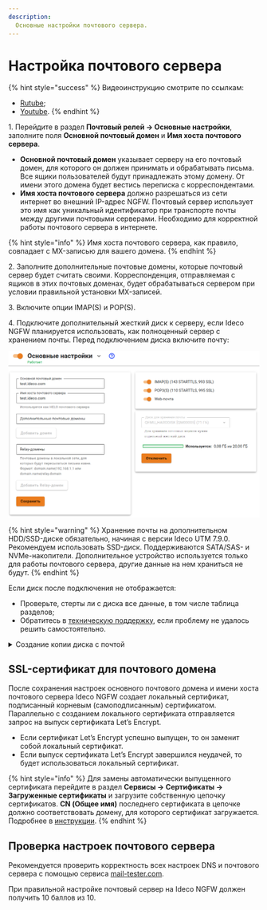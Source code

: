 ```yaml
---
description: 
  Основные настройки почтового сервера.
---
```


# Настройка почтового сервера

{% hint style="success" %}
Видеоинструкцию смотрите по ссылкам:
* [Rutube](https://rutube.ru/video/155705320603fc286232c72ceae98403/?r=wd);
* [Youtube](https://youtu.be/N8R973DaBkw?si=KlauHOOcmeW_1-lF).
{% endhint %}

1\. Перейдите в раздел **Почтовый релей -> Основные настройки**, заполните поля **Основной почтовый домен** и **Имя хоста почтового сервера**.

* **Основной почтовый домен** указывает серверу на его почтовый домен, для которого он должен принимать и обрабатывать письма. Все ящики пользователей будут принадлежать этому домену. От имени этого домена будет вестись переписка с корреспондентами.
* **Имя хоста почтового сервера** должно разрешаться из сети интернет во внешний IP-адрес NGFW. Почтовый сервер использует это имя как уникальный идентификатор при транспорте почты между другими почтовыми серверами. Необходимо для корректной работы почтового сервера в интернете.

{% hint style="info" %}
Имя хоста почтового сервера, как правило, совпадает с MX-записью для вашего домена.
{% endhint %}

2\. Заполните дополнительные почтовые домены, которые почтовый сервер будет считать своими. Корреспонденция, отправляемая с ящиков в этих почтовых доменах, будет обрабатываться сервером при условии правильной установки MX-записей.

3\. Включите опции IMAP(S) и POP(S).

4\. Подключите дополнительный жесткий диск к серверу, если Ideco NGFW планируется использовать, как полноценный сервер с хранением почты. Перед подключением диска включите почту:

![](/.gitbook/assets/mail-server-settings.png)

{% hint style="warning" %}
Хранение почты на дополнительном HDD/SSD-диске обязательно, начиная с версии Ideco UTM 7.9.0. Рекомендуем использовать SSD-диск. Поддерживаются SATA/SAS- и NVMe-накопители. Дополнительное устройство используется только для работы почтового сервера, другие данные на нем храниться не будут.
{% endhint %}

Если диск после подключения не отображается:

* Проверьте, стерты ли с диска все данные, в том числе таблица разделов;
* Обратитесь в [техническую поддержку](/general/technical-support.md), если проблему не удалось решить самостоятельно.

<details>

<summary>Создание копии диска с почтой</summary>

1\. Подключите второй физический диск, на который будет произведено клонирование почты.

2\. В терминале выполните команду `lsdlk` и посмотрите название дисков:

```
NAME                   MAJ:MIN RM   SIZE RO TYPE MOUNTPOINTS
sr0                    11:0     1   1,8G  0 rom  
nvme01                 259:0    0   150G  0 disk 
├─nvme01p1             259:1    0   512M  0 part 
├─nvme01p2             259:2    0     2M  0 part 
└─nvme01p3             259:3    0 149,5G  0 part 
  ├─utm_72874-root_one 253:0    0     4G  0 lvm  /run/ideco-erofs
  ├─utm_72874-data     253:1    0  63,7G  0 lvm  /run/ideco-overlay-dir
  ├─utm_72874-logs     253:2    0     2G  0 lvm  /var/log/journal
  ├─utm_72874-root_two 253:3    0     4G  0 lvm  
  └─utm_72874-swap     253:4    0  15,3G  0 lvm  [SWAP]
nvme02                 259:4    0    50G  0 disk /var/spool/mail
nvme03                 259:5    0    55G  0 disk 
```

В примеме используются диски:

* `nvme01` - для работы NGFW;
* `nvme02` - для хранения почты;
* `nvme03` - новый диск.

3\. Выполните поблочное копирование с помощью утилиты dd, введя следующую команду `dd if=/dev/nvme02 of=/dev/nvme03 bs=4M status=progress`.

* `if=/dev/nvme02` - источник данных для копирования;
* `of=/dev/nvme03` - место назначения для скопированных данных.

**Обратите внимание**: после выполнения команды все данные на диске `nvme03` будут перезаписаны новыми. Если размер диска `nvme02` превышает размер диска `nvme03`, то копирование завершится неудачно.

</details>

## SSL-сертификат для почтового домена

После сохранения настроек основного почтового домена и имени хоста почтового сервера Ideco NGFW создает локальный сертификат, подписанный корневым (самоподписанным) сертификатом. Параллельно с созданием локального сертификата отправляется запрос на выпуск сертификата Let’s Encrypt.

* Если сертификат Let’s Encrypt успешно выпущен, то он заменит собой локальный сертификат.
* Если выпуск сертификата Let’s Encrypt завершился неудачей, то будет использоваться локальный сертификат.

{% hint style="info" %}
Для замены автоматически выпущенного сертификата перейдите в раздел **Сервисы -> Сертификаты -> Загруженные сертификаты** и загрузите собственную цепочку сертификатов. **CN (Общее имя)** последнего сертификата в цепочке должно соответствовать домену, для которого сертификат загружается. Подробнее в [инструкции](/settings/services/certificates/upload-ssl-certificate-to-server.md).
{% endhint %}

## Проверка настроек почтового сервера

Рекомендуется проверить корректность всех настроек DNS и почтового сервера с помощью сервиса [mail-tester.com](https://www.mail-tester.com/).

При правильной настройке почтовый сервер на Ideco NGFW должен получить 10 баллов из 10.
